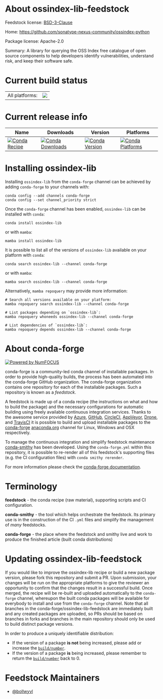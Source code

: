 About ossindex-lib-feedstock
============================

Feedstock license: [BSD-3-Clause](https://github.com/conda-forge/ossindex-lib-feedstock/blob/main/LICENSE.txt)

Home: https://github.com/sonatype-nexus-community/ossindex-python

Package license: Apache-2.0

Summary: A library for querying the OSS Index free catalogue of open source components to help developers identify vulnerabilities, understand risk, and keep their software safe.

Current build status
====================


<table><tr><td>All platforms:</td>
    <td>
      <a href="https://dev.azure.com/conda-forge/feedstock-builds/_build/latest?definitionId=14346&branchName=main">
        <img src="https://dev.azure.com/conda-forge/feedstock-builds/_apis/build/status/ossindex-lib-feedstock?branchName=main">
      </a>
    </td>
  </tr>
</table>

Current release info
====================

| Name | Downloads | Version | Platforms |
| --- | --- | --- | --- |
| [![Conda Recipe](https://img.shields.io/badge/recipe-ossindex--lib-green.svg)](https://anaconda.org/conda-forge/ossindex-lib) | [![Conda Downloads](https://img.shields.io/conda/dn/conda-forge/ossindex-lib.svg)](https://anaconda.org/conda-forge/ossindex-lib) | [![Conda Version](https://img.shields.io/conda/vn/conda-forge/ossindex-lib.svg)](https://anaconda.org/conda-forge/ossindex-lib) | [![Conda Platforms](https://img.shields.io/conda/pn/conda-forge/ossindex-lib.svg)](https://anaconda.org/conda-forge/ossindex-lib) |

Installing ossindex-lib
=======================

Installing `ossindex-lib` from the `conda-forge` channel can be achieved by adding `conda-forge` to your channels with:

```
conda config --add channels conda-forge
conda config --set channel_priority strict
```

Once the `conda-forge` channel has been enabled, `ossindex-lib` can be installed with `conda`:

```
conda install ossindex-lib
```

or with `mamba`:

```
mamba install ossindex-lib
```

It is possible to list all of the versions of `ossindex-lib` available on your platform with `conda`:

```
conda search ossindex-lib --channel conda-forge
```

or with `mamba`:

```
mamba search ossindex-lib --channel conda-forge
```

Alternatively, `mamba repoquery` may provide more information:

```
# Search all versions available on your platform:
mamba repoquery search ossindex-lib --channel conda-forge

# List packages depending on `ossindex-lib`:
mamba repoquery whoneeds ossindex-lib --channel conda-forge

# List dependencies of `ossindex-lib`:
mamba repoquery depends ossindex-lib --channel conda-forge
```


About conda-forge
=================

[![Powered by
NumFOCUS](https://img.shields.io/badge/powered%20by-NumFOCUS-orange.svg?style=flat&colorA=E1523D&colorB=007D8A)](https://numfocus.org)

conda-forge is a community-led conda channel of installable packages.
In order to provide high-quality builds, the process has been automated into the
conda-forge GitHub organization. The conda-forge organization contains one repository
for each of the installable packages. Such a repository is known as a *feedstock*.

A feedstock is made up of a conda recipe (the instructions on what and how to build
the package) and the necessary configurations for automatic building using freely
available continuous integration services. Thanks to the awesome service provided by
[Azure](https://azure.microsoft.com/en-us/services/devops/), [GitHub](https://github.com/),
[CircleCI](https://circleci.com/), [AppVeyor](https://www.appveyor.com/),
[Drone](https://cloud.drone.io/welcome), and [TravisCI](https://travis-ci.com/)
it is possible to build and upload installable packages to the
[conda-forge](https://anaconda.org/conda-forge) [anaconda.org](https://anaconda.org/)
channel for Linux, Windows and OSX respectively.

To manage the continuous integration and simplify feedstock maintenance
[conda-smithy](https://github.com/conda-forge/conda-smithy) has been developed.
Using the ``conda-forge.yml`` within this repository, it is possible to re-render all of
this feedstock's supporting files (e.g. the CI configuration files) with ``conda smithy rerender``.

For more information please check the [conda-forge documentation](https://conda-forge.org/docs/).

Terminology
===========

**feedstock** - the conda recipe (raw material), supporting scripts and CI configuration.

**conda-smithy** - the tool which helps orchestrate the feedstock.
                   Its primary use is in the construction of the CI ``.yml`` files
                   and simplify the management of *many* feedstocks.

**conda-forge** - the place where the feedstock and smithy live and work to
                  produce the finished article (built conda distributions)


Updating ossindex-lib-feedstock
===============================

If you would like to improve the ossindex-lib recipe or build a new
package version, please fork this repository and submit a PR. Upon submission,
your changes will be run on the appropriate platforms to give the reviewer an
opportunity to confirm that the changes result in a successful build. Once
merged, the recipe will be re-built and uploaded automatically to the
`conda-forge` channel, whereupon the built conda packages will be available for
everybody to install and use from the `conda-forge` channel.
Note that all branches in the conda-forge/ossindex-lib-feedstock are
immediately built and any created packages are uploaded, so PRs should be based
on branches in forks and branches in the main repository should only be used to
build distinct package versions.

In order to produce a uniquely identifiable distribution:
 * If the version of a package **is not** being increased, please add or increase
   the [``build/number``](https://docs.conda.io/projects/conda-build/en/latest/resources/define-metadata.html#build-number-and-string).
 * If the version of a package **is** being increased, please remember to return
   the [``build/number``](https://docs.conda.io/projects/conda-build/en/latest/resources/define-metadata.html#build-number-and-string)
   back to 0.

Feedstock Maintainers
=====================

* [@bollwyvl](https://github.com/bollwyvl/)


